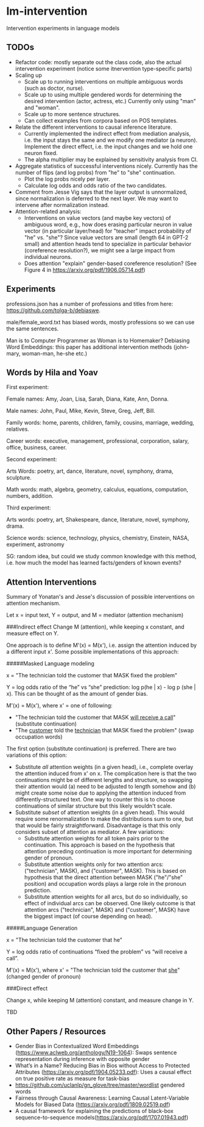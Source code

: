 # lm-intervention
Intervention experiments in language models


## TODOs
* Refactor code: mostly separate out the class code, also the actual intervention experiment (notice some itnervention type-specific parts)
* Scaling up
  * Scale up to running interventions on multiple ambiguous words (such as doctor, nurse). 
  * Scale up to using multiple gendered words for determining the desired intervention (actor, actress, etc.) Currently only using "man" and "woman".
  * Scale up to more sentence structures. 
  * Can collect examples from corpora based on POS templates.
* Relate the different interventions to causal inference literature. 
  * Currently implemented the indirect effect from mediation analysis, i.e. the input stays the same and we modify one mediator (a neuron). Implement the direct effect, i.e. the input changes and we hold one neuron fixed. 
  * The alpha multiplier may be explained by sensitivity analysis from CI. 
* Aggregate statistics of successful interventions nicely. Currently has the number of flips (and log probs) from "he" to "she" continuation. 
  * Plot the log probs nicely per layer. 
  * Calculate log odds and odds ratio of the two candidates. 
* Comment from Jesse Vig says that the layer output is unnormalized, since normalization is deferred to the next layer. We may want to intervene after normalization instead.
* Attention-related analysis:
	* Interventions on value vectors (and maybe key vectors) of ambiguous word, e.g., how does erasing particular neuron in value vector (in particular layer/head) for "teacher" impact probability of "he" vs. "she"? Since value vectors are small (length 64 in GPT-2 small) and attention heads tend to specialize in particular behavior (coreference resolution?), we might see a large impact from individual neurons.
	* Does attention "explain" gender-based coreference resolution? (See Figure 4 in https://arxiv.org/pdf/1906.05714.pdf) 
	
## Experiments

professions.json has a number of professions and titles from here: https://github.com/tolga-b/debiaswe. 

male/female_word.txt has biased words, mostly professions so we can use the same sentences. 

Man is to Computer Programmer as Woman is to Homemaker? Debiasing Word Embeddings: this paper has additional intervention methods (john-mary, woman-man, he-she etc.)

## Words by Hila and Yoav

First experiment: 

Female names: Amy, Joan, Lisa, Sarah, Diana, Kate, Ann, Donna. 

Male names: John, Paul, Mike, Kevin, Steve, Greg, Jeff, Bill. 

Family words: home, parents, children, family, cousins, marriage, wedding, relatives.


Career words: executive, management, professional, corporation, salary, office, business, career. 

Second experiment: 

Arts Words: poetry, art, dance, literature, novel, symphony, drama, sculpture. 

Math words: math, algebra, geometry, calculus, equations, computation, numbers, addition. 

Third experiment: 

Arts words: poetry, art, Shakespeare, dance, literature, novel, symphony, drama. 

Science words: science, technology, physics, chemistry, Einstein, NASA, experiment, astronomy

SG: random idea, but could we study common knowledge with this method, i.e. how much the model has learned facts/genders of known events? 

## Attention Interventions

Summary of Yonatan's and Jesse's discussion of possible interventions on attention mechanism.

Let x = input text, Y = output, and M = mediator (attention mechanism) 

###Indirect effect
Change M (attention), while keeping x constant, and measure effect on Y. 

One approach is to define M'(x) = M(x'), i.e. assign the attention induced by a different input x'. Some possible implementations of this approach:

#####Masked Language modeling

x = "The technician told the customer that MASK fixed the problem"

Y = log odds ratio of the “he” vs “she” prediction: log p(he | x) - log p (she | x). This can be thought of as the amount of gender bias. 

M'(x) = M(x'), where x' = one of following:

* "The technician told the customer that MASK <u>will receive a call</u>" (substitute continuation)
* "The <u>customer</u> told the <u>technician</u> that MASK fixed the problem" (swap occupation words)

The first option (substitute continuation) is preferred. There are two variations of this option:
* Substitute <i>all</i> attention weights (in a given head), i.e., complete overlay the attention induced from x' on x. The complication here is that the two continuations might be of different lengths and structure, so swapping their attention would (a) need to be adjusted to length somehow and (b) might create some noise due to applying the attention induced from differently-structured text. One way to counter this is to choose continuations of similar structure but this likely wouldn't scale.
* Substitute <i>subset</i> of attention weights (in a given head). This would require some renormalization to make the distributions sum to one, but that would be fairly straightforward. Disadvantage is that this only considers subset of attention as mediator. A few variations:
    * Substitute attention weights for all token pairs prior to the continuation. This approach is based on the hypothesis that attention preceding continuation is more important for determining gender of pronoun.
    * Substitute attention weights only for two attention arcs: ("technician", MASK), and ("customer", MASK). This is based on hypothesis that the direct attention between MASK ("he"/"she" position) and occupation words plays a large role in the pronoun prediction.
    * Substitute attention weights for all arcs, but do so individually, so effect of individual arcs can be observed. One likely outcome is that attention arcs ("technician", MASK) and ("customer", MASK) have the biggest impact (of course depending on head).    

#####Language Generation

x = "The technician told the customer that he"

Y = log odds ratio of continuations “fixed the problem” vs “will receive a call”.

M'(x) = M(x'), where x' = "The technician told the customer that <u>she</u>" (changed gender of pronoun)

###Direct effect

Change x, while keeping M (attention) constant, and measure change in Y.

TBD

## Other Papers / Resources

* Gender Bias in Contextualized Word Embeddings (https://www.aclweb.org/anthology/N19-1064): Swaps sentence representation during inference with opposite gender
* What’s in a Name? Reducing Bias in Bios without Access to Protected Attributes (https://arxiv.org/pdf/1904.05233.pdf): Uses a causal effect on true positive rate as measure for task-bias
* https://github.com/uclanlp/gn_glove/tree/master/wordlist gendered words
* Fairness through Causal Awareness: Learning Causal Latent-Variable Models for Biased Data (https://arxiv.org/pdf/1809.02519.pdf) 
* A causal framework for explaining the predictions of black-box sequence-to-sequence models(https://arxiv.org/pdf/1707.01943.pdf)
